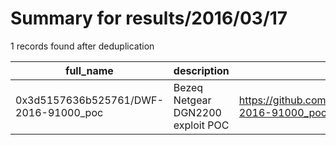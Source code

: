 
# Summary for results/2016/03/17
    
1 records found after deduplication

| full_name | description | html_url | matched_list | matched_count | pushed_at | size | stargazers_count | language | forks_count | vul_ids |
|---------------------------------------|-----------------------------------|----------------------------------------------------------|----------------|-----------------|---------------------------|--------|--------------------|------------|---------------|-----------|
| 0x3d5157636b525761/DWF-2016-91000_poc | Bezeq Netgear DGN2200 exploit POC | https://github.com/0x3d5157636b525761/DWF-2016-91000_poc | ['exploit'] | 1 | 2016-03-17 17:11:49+00:00 | 14 | 5 | HTML | 2 | [] |

